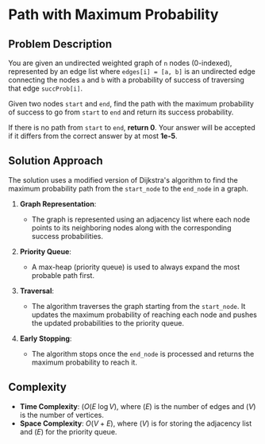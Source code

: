 # Path with Maximum Probability

## Problem Description

You are given an undirected weighted graph of `n` nodes (0-indexed), represented by an edge list where `edges[i] = [a, b]` is an undirected edge connecting the nodes `a` and `b` with a probability of success of traversing that edge `succProb[i]`.

Given two nodes `start` and `end`, find the path with the maximum probability of success to go from `start` to `end` and return its success probability.

If there is no path from `start` to `end`, **return 0**. Your answer will be accepted if it differs from the correct answer by at most **1e-5**.

## Solution Approach

The solution uses a modified version of Dijkstra's algorithm to find the maximum probability path from the `start_node` to the `end_node` in a graph. 

1. **Graph Representation**: 
   - The graph is represented using an adjacency list where each node points to its neighboring nodes along with the corresponding success probabilities.
   
2. **Priority Queue**:
   - A max-heap (priority queue) is used to always expand the most probable path first.

3. **Traversal**:
   - The algorithm traverses the graph starting from the `start_node`. It updates the maximum probability of reaching each node and pushes the updated probabilities to the priority queue.
   
4. **Early Stopping**:
   - The algorithm stops once the `end_node` is processed and returns the maximum probability to reach it.

## Complexity

- **Time Complexity**: $(O(E\  \log V)$, where $(E)$ is the number of edges and $(V)$ is the number of vertices.
- **Space Complexity**: $O(V + E)$, where $(V)$ is for storing the adjacency list and $(E)$ for the priority queue.

